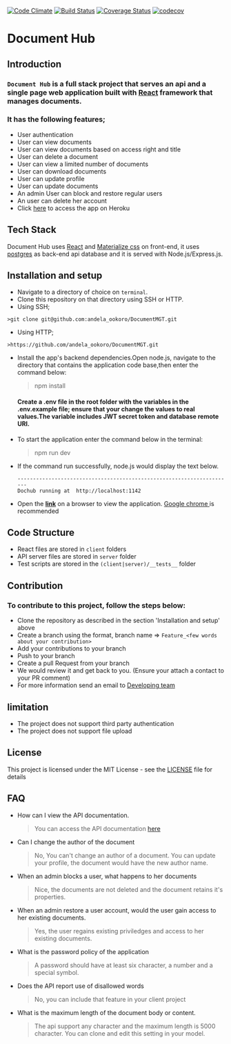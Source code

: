 [![Code Climate](https://codeclimate.com/github/andela-ookoro/DocumentMGT/badges/gpa.svg)](https://codeclimate.com/github/andela-ookoro/DocumentMGT)
[![Build Status](https://travis-ci.org/andela-ookoro/DocumentMGT.svg)](https://travis-ci.org/andela-ookoro/DocumentMGT)
[![Coverage Status](https://coveralls.io/repos/github/andela-ookoro/DocumentMGT/badge.svg?branch=staging)](https://coveralls.io/github/andela-ookoro/DocumentMGT?branch=staging)
[![codecov](https://codecov.io/gh/andela-ookoro/DocumentMGT/graph/badge.svg)](https://codecov.io/gh/andela-ookoro/DocumentMGT)

# Document Hub

## Introduction
### **`Document Hub`** is a full stack project that serves an api and a single page web application built with [React](https://facebook.github.io/react/) framework that manages documents.
### It has the following features;
  * User authentication
  * User can view documents
  * User can view documents based on access right and title
  * User can delete a document
  * User can view a limited number of documents
  * User can download documents
  * User can update profile
  * User can update documents
  * An admin User can block and restore regular users
  * An user can delete her account
*  Click [here](http://dochome.herokuapp.com/) to access the app on Heroku

## Tech Stack
Document Hub uses [React](https://facebook.github.io/react/) and [Materialize css](http://materializecss.com/) on front-end, it uses [postgres](https://www.postgresql.org/) as back-end api database  and it is served with Node.js/Express.js.

## Installation and setup
*  Navigate to a directory of choice on `terminal`.
*  Clone this repository on that directory using SSH or HTTP.
  *  Using SSH;

    >git clone git@github.com:andela_ookoro/DocumentMGT.git

  *  Using HTTP;

    >https://github.com/andela_ookoro/DocumentMGT.git


* Install the app's backend dependencies.Open node.js, navigate to the directory that contains the application code base,then enter the command below:
   >npm install
   #### Create a .env file in the root folder with the variables in the .env.example file; ensure that your change the values to real values.The variable includes JWT secret token and database remote URl.
* To start the application enter the command below in the terminal:
   >npm run dev
* If the command run successfully, node.js would display the text below.

  ```
  ----------------------------------------------------------------------
  Dochub running at  http://localhost:1142

  ```
* Open the  **[link](http://localhost:1142)** on a browser to view the application.
  [Google chrome ](https://www.google.com/chrome/) is recommended 

## Code Structure
* React files are stored in `client` folders
* API server files are stored in `server` folder
* Test scripts are stored in the `(client|server)/__tests__` folder

## Contribution
 ### To contribute to this project, follow the steps below:
  * Clone the repository as described in the section 'Installation and setup' above
  * Create a branch using the format, branch name => `Feature_<few words about your contribution>` 
  * Add your contributions to your branch
  * Push to your branch
  * Create a pull Request from your branch
  * We would review it and get back to you. (Ensure your attach a contact to your PR comment)
  * For more information send an email to  [Developing team](okwudiri.okoro@andela.com)

## limitation
  * The project does not support third party authentication 
  * The project does not support file upload
## License

This project is licensed under the MIT License - see the [LICENSE](LICENSE) file for details

## FAQ
* How can I view the API documentation.
  > You can access the API documentation [here](http://dochome.herokuapp.com/apidoc)
* Can I change the author of the document
  > No, You can't change an author of a document. You can update your profile, the document would have the new author name.
* When an admin blocks a user, what happens to her documents
  > Nice, the documents are not deleted and the document retains it's properties.
* When an admin restore a user account, would the user gain access to her existing documents.
  > Yes, the user regains existing priviledges and access to her existing documents.
* What is the password policy of the application
  > A password should have at least six character, a number and a special symbol.
* Does the API report use of disallowed words
  > No, you can include that feature in your client project
* What is the maximum length of the document body or content.
  > The api support any character and the maximum length is 5000 character. You can clone and edit this setting in your model.
